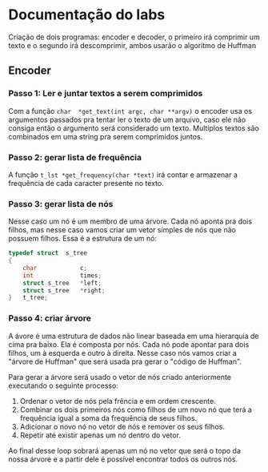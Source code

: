 
# Documentação do labs
Criação de dois programas: encoder e decoder, o primeiro irá comprimir um texto e o segundo irá descomprimir, ambos usarão o algorítmo de Huffman

## Encoder

### Passo 1: Ler e juntar textos a serem comprimidos
Com a função `char	*get_text(int argc, char **argv)` o encoder usa os argumentos passados pra tentar ler o texto de um arquivo, caso ele não consiga então o argumento será considerado um texto. Multiplos textos são combinados em uma string pra serem comprimidos juntos.

### Passo 2: gerar lista de frequência
A função `t_lst	*get_frequency(char *text)` irá contar e armazenar a frequência de cada caracter presente no texto.

### Passo 3: gerar lista de nós
Nesse caso um nó é um membro de uma árvore.
Cada nó aponta pra dois filhos, mas nesse caso vamos criar um vetor simples de nós que não possuem filhos.
Essa é a estrutura de um nó:
```C
typedef struct	s_tree
{
	char			c;
	int				times;
	struct s_tree	*left;
	struct s_tree	*right;
}	t_tree;
```

### Passo 4: criar árvore
A ávore é uma estrutura de dados não linear baseada em uma hierarquia de cima pra baixo. Ela é composta por nós. Cada nó pode apontar para dois filhos, um à esquerda e outro à direita. Nesse caso nós vamos criar a "árvore de Huffman" que será usada pra gerar o "código de Huffman".

Para gerar a árvore será usado o vetor de nós criado anteriormente executando o seguinte processo:
1.  Ordenar o vetor de nós pela frência e em ordem crescente.
2.  Combinar os dois primeiros nós como filhos de um novo nó que terá a frequência igual a soma da frequência de seus filhos.
3.  Adicionar o novo nó no vetor de nós e remover os seus filhos.
4.  Repetir até existir apenas um nó dentro do vetor.

Ao final desse loop sobrará apenas um nó no vetor que será o topo da nossa árvore e a partir dele é possível encontrar todos os outros nós.
